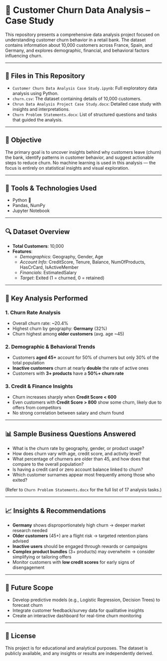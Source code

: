 # 🔁 Customer Churn Data Analysis – Case Study

This repository presents a comprehensive data analysis project focused on understanding customer churn behavior in a retail bank. The dataset contains information about 10,000 customers across France, Spain, and Germany, and explores demographic, financial, and behavioral factors influencing churn.

---

## 📂 Files in This Repository

- `Customer Churn Data Analysis Case Study.ipynb`: Full exploratory data analysis using Python.
- `churn.csv`: The dataset containing details of 10,000 customers.
- `Chrun Data Analysis Project Case Study.docx`: Detailed case study with insights and interpretations.
- `Churn Problem Statements.docx`: List of structured questions and tasks that guided the analysis.

---

## 🎯 Objective

The primary goal is to uncover insights behind why customers leave (churn) the bank, identify patterns in customer behavior, and suggest actionable steps to reduce churn. No machine learning is used in this analysis — the focus is entirely on statistical insights and visual exploration.

---

## 🧰 Tools & Technologies Used

- Python 🐍
- Pandas, NumPy
- Jupyter Notebook

---

## 🔍 Dataset Overview

- **Total Customers**: 10,000
- **Features**:
  - *Demographics*: Geography, Gender, Age
  - *Account Info*: CreditScore, Tenure, Balance, NumOfProducts, HasCrCard, IsActiveMember
  - *Financials*: EstimatedSalary
  - *Target*: Exited (1 = churned, 0 = retained)

---

## 🧪 Key Analysis Performed

### 1. Churn Rate Analysis
- Overall churn rate: ~20.4%
- Highest churn by geography: **Germany** (32%)
- Churn highest among **older customers** (avg. age ~45)

### 2. Demographic & Behavioral Trends
- Customers **aged 45+** account for 50% of churners but only 30% of the total population
- **Inactive customers** churn at nearly **double** the rate of active ones
- Customers with **3+ products** have a **50%+ churn rate**

### 3. Credit & Finance Insights
- Churn increases sharply when **Credit Score < 600**
- Even customers with **Credit Score > 800** show some churn, likely due to offers from competitors
- No strong correlation between salary and churn found

---

## 📊 Sample Business Questions Answered

- What is the churn rate by geography, gender, or product usage?
- How does churn vary with age, credit score, and activity level?
- What percentage of churners are older than 45, and how does that compare to the overall population?
- Is having a credit card or zero account balance linked to churn?
- Which customer surnames appear most frequently among those who exited?

(Refer to `Churn Problem Statements.docx` for the full list of 17 analysis tasks.)

---

## 📈 Insights & Recommendations

- **Germany** shows disproportionately high churn → deeper market research needed
- **Older customers** (45+) are a flight risk → targeted retention plans advised
- **Inactive users** should be engaged through rewards or campaigns
- **Complex product bundles** (3+ products) may overwhelm → consider simplifying or tailoring offers
- Monitor customers with **low credit scores** for early signs of disengagement

---

## 🚀 Future Scope

- Develop predictive models (e.g., Logistic Regression, Decision Trees) to forecast churn
- Integrate customer feedback/survey data for qualitative insights
- Create an interactive dashboard for real-time churn monitoring

---

## 🧾 License

This project is for educational and analytical purposes. The dataset is publicly available, and any insights or results are independently derived.


